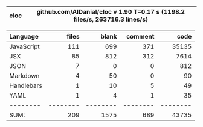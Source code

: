 cloc|github.com/AlDanial/cloc v 1.90  T=0.17 s (1198.2 files/s, 263716.3 lines/s)
--- | ---

Language|files|blank|comment|code
:-------|-------:|-------:|-------:|-------:
JavaScript|111|699|371|35135
JSX|85|812|312|7614
JSON|7|0|0|812
Markdown|4|50|0|90
Handlebars|1|10|5|49
YAML|1|4|1|35
--------|--------|--------|--------|--------
SUM:|209|1575|689|43735
